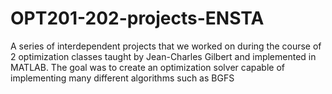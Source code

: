 # OPT201-202-projects-ENSTA
A series of interdependent projects that we worked on during the course of 2 optimization classes taught by Jean-Charles Gilbert and implemented in MATLAB. The goal was to create an optimization solver capable of implementing many different algorithms such as BGFS 
